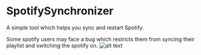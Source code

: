 # SpotifySynchronizer
A simple tool which helps you sync and restart Spotify.

Some spotify users may face a bug which restricts them from syncing their playlist and switching the spotify on.
![alt text](https://i.imgur.com/IuYG5d2.jpg)
